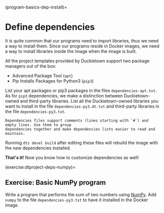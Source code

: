 (program-basics-dep-install)=
# Define dependencies

It is quite common that our programs need to import libraries, thus we need a way to install them. 
Since our programs reside in Docker images, we need a way to install libraries inside the image when the
image is built. 

All the project templates provided by Duckietown support two package managers out of the box:

- Advanced Package Tool (`apt`)
- Pip Installs Packages for Python3 (`pip3`)

List your apt packages or pip3 packages in the files `dependencies-apt.txt`.
As for `pip3` dependencies, we make a distinction between Duckietown-owned and third-party libraries.
List all the Duckietown-owned libraries you want to install in the file `dependencies-py3.dt.txt` and
third-party libraries in the file `dependencies-py3.txt`.

```{note}
Dependencies files support comments (lines starting with `#`) and empty lines. Use them to group
dependencies together and make dependencies lists easier to read and maintain.
```

Running `dts devel build` after editing these files will rebuild the image with the new dependencies
installed.

**That's it!** Now you know how to customize dependencies as well! 


(exercise:dtproject-deps-numpy)=
## Exercise: Basic NumPy program

Write a program that performs the sum of two numbers using [NumPy](https://numpy.org/). 
Add `numpy` to the file `dependencies-py3.txt` to have it installed in the Docker image.
